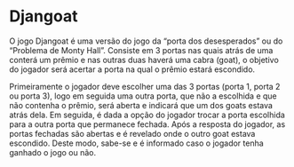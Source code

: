 # Djangoat

O jogo Djangoat é uma versão do jogo da “porta dos desesperados” ou do “Problema de Monty Hall”. Consiste em 3 portas nas quais atrás de uma conterá um prêmio e nas outras duas haverá uma cabra (goat), o objetivo do jogador será acertar a porta na qual o prêmio estará escondido.

Primeiramente o jogador deve escolher uma das 3 portas (porta 1, porta 2 ou porta 3), logo em seguida uma outra porta, que não a escolhida e que não contenha o prêmio, será aberta e indicará que um dos goats estava atrás dela. Em seguida, é dada a opção do jogador trocar a porta escolhida para a outra porta que permanece fechada. Após a resposta do jogador, as portas fechadas são abertas e é revelado onde o outro goat estava escondido. Deste modo, sabe-se e é informado caso o jogador tenha ganhado o jogo ou não.

